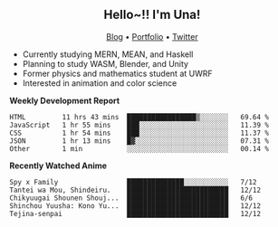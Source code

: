 <h2 align="center">
  Hello~!! I'm Una!
</h2>

<p align="center">
  <a href="https://anarchy.website/">Blog</a> &bull;
  <a href="https://una-ada.github.io/">Portfolio</a> &bull;
  <a href="https://twitter.com/xn__z7x">Twitter</a>
</p>

- Currently studying MERN, MEAN, and Haskell
- Planning to study WASM, Blender, and Unity
- Former physics and mathematics student at UWRF
- Interested in animation and color science

**Weekly Development Report**

<!--START_SECTION:waka-->

```text
HTML         11 hrs 43 mins  █████████████████▒░░░░░░░   69.64 %
JavaScript   1 hr 55 mins    ███░░░░░░░░░░░░░░░░░░░░░░   11.39 %
CSS          1 hr 54 mins    ███░░░░░░░░░░░░░░░░░░░░░░   11.37 %
JSON         1 hr 13 mins    █▓░░░░░░░░░░░░░░░░░░░░░░░   07.31 %
Other        1 min           ░░░░░░░░░░░░░░░░░░░░░░░░░   00.14 %
```

<!--END_SECTION:waka-->

**Recently Watched Anime**

<!-- RECENT-ANIME:START -->

    Spy x Family                 ██████████████░░░░░░░░░░░   7/12
    Tantei wa Mou, Shindeiru.    █████████████████████████   12/12
    Chikyuugai Shounen Shouj...  █████████████████████████   6/6
    Shinchou Yuusha: Kono Yu...  █████████████████████████   12/12
    Tejina-senpai                █████████████████████████   12/12
<!-- RECENT-ANIME:END -->
